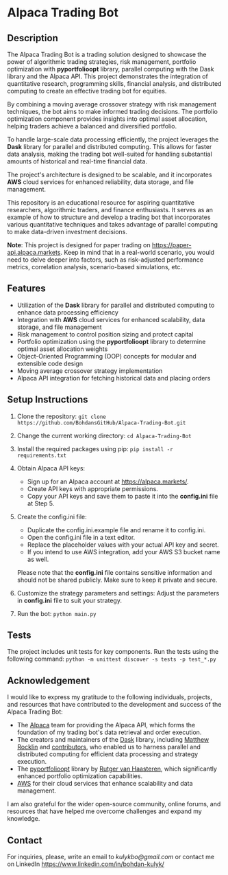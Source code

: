 # **Alpaca Trading Bot**

## Description

The Alpaca Trading Bot is a trading solution designed to showcase the power of algorithmic trading strategies, risk management, portfolio optimization with **pyportfolioopt** library, parallel computing with the Dask library and the Alpaca API. This project demonstrates the integration of quantitative research, programming skills, financial analysis, and distributed computing to create an effective trading bot for equities.

By combining a moving average crossover strategy with risk management techniques, the bot aims to make informed trading decisions. The portfolio optimization component provides insights into optimal asset allocation, helping traders achieve a balanced and diversified portfolio.

To handle large-scale data processing efficiently, the project leverages the **Dask** library for parallel and distributed computing. This allows for faster data analysis, making the trading bot well-suited for handling substantial amounts of historical and real-time financial data.

The project's architecture is designed to be scalable, and it incorporates **AWS** cloud services for enhanced reliability, data storage, and file management.

This repository is an educational resource for aspiring quantitative researchers, algorithmic traders, and finance enthusiasts. It serves as an example of how to structure and develop a trading bot that incorporates various quantitative techniques and takes advantage of parallel computing to make data-driven investment decisions.

**Note**: This project is designed for paper trading on https://paper-api.alpaca.markets. Keep in mind that in a real-world scenario, you would need to delve deeper into factors, such as risk-adjusted performance metrics, correlation analysis, scenario-based simulations, etc.

## Features

* Utilization of the **Dask** library for parallel and distributed computing to enhance data processing efficiency
* Integration with **AWS** cloud services for enhanced scalability, data storage, and file management
* Risk management to control position sizing and protect capital
* Portfolio optimization using the **pyportfolioopt** library to determine optimal asset allocation weights
* Object-Oriented Programming (OOP) concepts for modular and extensible code design
* Moving average crossover strategy implementation
* Alpaca API integration for fetching historical data and placing orders

## Setup Instructions

1. Clone the repository:
`git clone https://github.com/BohdansGitHub/Alpaca-Trading-Bot.git`
2. Change the current working directory:
`cd Alpaca-Trading-Bot`
3. Install the required packages using pip:
`pip install -r requirements.txt`
4. Obtain Alpaca API keys:
   * Sign up for an Alpaca account at https://alpaca.markets/. 
   * Create API keys with appropriate permissions.
   * Copy your API keys and save them to paste it into the **config.ini** file at Step 5.
5. Create the config.ini file:
   * Duplicate the config.ini.example file and rename it to config.ini.
   * Open the config.ini file in a text editor.
   * Replace the placeholder values with your actual API key and secret.
   * If you intend to use AWS integration, add your AWS S3 bucket name as well. 
   
   Please note that the **config.ini** file contains sensitive information and should not be shared publicly. Make sure to keep it private and secure.
6. Customize the strategy parameters and settings:
Adjust the parameters in **config.ini** file to suit your strategy. 
7. Run the bot:
`python main.py`

## Tests

The project includes unit tests for key components. Run the tests using the following command:
`python -m unittest discover -s tests -p test_*.py`

## Acknowledgement

I would like to express my gratitude to the following individuals, projects, and resources that have contributed to the development and success of the Alpaca Trading Bot:

- The [Alpaca](https://alpaca.markets/) team for providing the Alpaca API, which forms the foundation of my trading bot's data retrieval and order execution.
- The creators and maintainers of the [Dask](https://dask.org/) library, including [Matthew Rocklin](https://github.com/mrocklin) and [contributors](https://github.com/dask/dask/graphs/contributors), who enabled us to harness parallel and distributed computing for efficient data processing and strategy execution.
- The [pyportfolioopt](https://pyportfolioopt.readthedocs.io/) library by [Rutger van Haasteren](https://github.com/rshkv), which significantly enhanced portfolio optimization capabilities.
- [AWS](https://aws.amazon.com/free/?trk=f17b4b4e-aa1b-4189-b0c4-81a19b53f625&sc_channel=ps&ef_id=Cj0KCQjw0bunBhD9ARIsAAZl0E2d7IV8yobTcu-9aXKsm7fl_iLtucbyZD9VwrkocGc5cB-FTBuG9kkaAnx2EALw_wcB:G:s&s_kwcid=AL!4422!3!645186168166!e!!g!!aws!19579892551!148838343321&all-free-tier.sort-by=item.additionalFields.SortRank&all-free-tier.sort-order=asc&awsf.Free%20Tier%20Types=*all&awsf.Free%20Tier%20Categories=*all) for their cloud services that enhance scalability and data management.

I am also grateful for the wider open-source community, online forums, and resources that have helped me overcome challenges and expand my knowledge.

## Contact

For inquiries, please, write an email to _kulykbo@gmail.com_ or contact me on LinkedIn https://www.linkedin.com/in/bohdan-kulyk/
